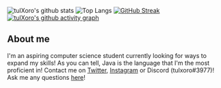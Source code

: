 
<!--
**tulXoro/tulXoro** is a ✨ _special_ ✨ repository because its `README.md` (this file) appears on your GitHub profile.

Here are some ideas to get you started:

- 🔭 I’m currently working on ...
- 🌱 I’m currently learning ...
- 👯 I’m looking to collaborate on ...
- 🤔 I’m looking for help with ...
- 💬 Ask me about ...
- 📫 How to reach me: ...
- 😄 Pronouns: ...
- ⚡ Fun fact: ...
-->

![tulXoro's github stats](https://github-readme-stats.vercel.app/api?username=tulxoro&show_icons=true&theme=tokyonight&count_private=true)
![Top Langs](https://github-readme-stats.vercel.app/api/top-langs/?username=tulxoro&theme=tokyonight&layout=compact&langs_count=6)
[![GitHub Streak](https://github-readme-streak-stats.herokuapp.com/?user=tulXoro&theme=dark)](https://github.com/DenverCoder1/github-readme-streak-stats)
[![tulXoro's github activity graph](https://activity-graph.herokuapp.com/graph?username=tulXoro&theme=dracula)](https://github.com/ashutosh00710/github-readme-activity-graph)


## About me
I'm an aspiring computer science student currently looking for ways to expand my skills! As you can tell, Java is the language that I'm the most proficient in!
Contact me on [Twitter](https://twitter.com/tim__lor), [Instagram](https://www.instagram.com/tim__lor/?hl=en) or Discord (tulxoro#3977)! 
Ask me any questions [here](https://github.com/tulXoro/tulXoro/issues)!


